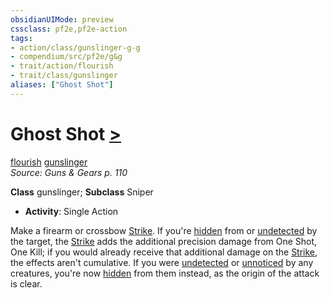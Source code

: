```yaml
---
obsidianUIMode: preview
cssclass: pf2e,pf2e-action
tags:
- action/class/gunslinger-g-g
- compendium/src/pf2e/g&g
- trait/action/flourish
- trait/class/gunslinger
aliases: ["Ghost Shot"]
---
```

# Ghost Shot [>](chapter-9-playing-the-game.md#Actions "Single Action")
[flourish](flourish.md)  [gunslinger](rules/traits/gunslinger-g-g.md)  
*Source: Guns & Gears p. 110*  

**Class** gunslinger; **Subclass** Sniper
- **Activity**: Single Action

Make a firearm or crossbow [Strike](strike.md). If you're [hidden](conditions.md#Hidden) from or [undetected](conditions.md#Undetected) by the target, the [Strike](strike.md) adds the additional precision damage from One Shot, One Kill; if you would already receive that additional damage on the [Strike](strike.md), the effects aren't cumulative. If you were [undetected](conditions.md#Undetected) or [unnoticed](conditions.md#Unnoticed) by any creatures, you're now [hidden](conditions.md#Hidden) from them instead, as the origin of the attack is clear.